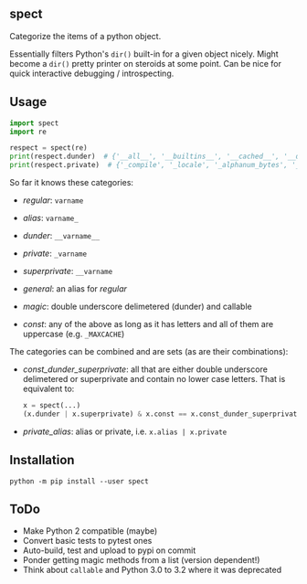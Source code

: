 spect
-----

Categorize the items of a python object.

Essentially filters Python's `dir()` built-in for a given object nicely. Might become a `dir()` pretty printer on steroids at some point. Can be nice for quick interactive debugging / introspecting.


Usage
-----

```python
import spect
import re

respect = spect(re)
print(respect.dunder)  # {'__all__', '__builtins__', '__cached__', '__doc__', '__file__', '__loader__', '__name__', '__package__', '__spec__', '__version__'}
print(respect.private)  # {'_compile', '_locale', '_alphanum_bytes', '_expand', '_alphanum_str', '_MAXCACHE', '_pickle', '_subx', '_pattern_type', '_compile_repl', '_cache'}
```

So far it knows these categories:

- _regular_: `varname`

 - _alias_: `varname_`
 - _dunder_: `__varname__`
 - _private_: `_varname`
 - _superprivate_: `__varname`
 - _general_: an alias for _regular_
 - _magic_: double underscore delimetered (dunder) and callable
 - _const_: any of the above as long as it has letters and all of them are uppercase (e.g. `_MAXCACHE`)

The categories can be combined and are sets (as are their combinations):

 - _const_dunder_superprivate_: all that are either double underscore delimetered
   or superprivate and contain no lower case letters. That is equivalent to:

   ```python
   x = spect(...)
   (x.dunder | x.superprivate) & x.const == x.const_dunder_superprivate   # True
   ```

 - _private_alias_: alias or private, i.e. `x.alias | x.private`


Installation
------------

```shell
python -m pip install --user spect
```


ToDo
----

 - Make Python 2 compatible (maybe)
 - Convert basic tests to pytest ones
 - Auto-build, test and upload to pypi on commit
 - Ponder getting magic methods from a list (version dependent!)
 - Think about `callable` and Python 3.0 to 3.2 where it was deprecated

